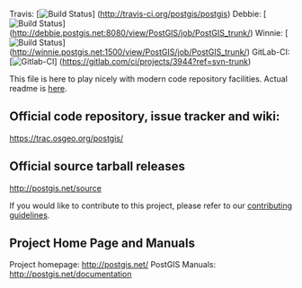 Travis:
 [![Build Status](https://secure.travis-ci.org/postgis/postgis.png)]
 (http://travis-ci.org/postgis/postgis)
Debbie:
 [![Build Status](http://debbie.postgis.net:8080/buildStatus/icon?job=PostGIS_trunk)]
 (http://debbie.postgis.net:8080/view/PostGIS/job/PostGIS_trunk/)
Winnie:
 [![Build Status](http://winnie.postgis.net:1500/buildStatus/icon?job=PostGIS_trunk)]
 (http://winnie.postgis.net:1500/view/PostGIS/job/PostGIS_trunk/)
GitLab-CI:
 [![Gitlab-CI](https://gitlab.com/ci/projects/3944/status.png?ref=svn-trunk)]
 (https://gitlab.com/ci/projects/3944?ref=svn-trunk)

This file is here to play nicely with modern code repository facilities.
Actual readme is [here](README.postgis).

## Official code repository, issue tracker and wiki:
https://trac.osgeo.org/postgis/

## Official source tarball releases
http://postgis.net/source

If you would like to contribute to this project, please refer to our
[contributing guidelines](CONTRIBUTING.md).

## Project Home Page and Manuals
Project homepage: http://postgis.net/
PostGIS Manuals: http://postgis.net/documentation
